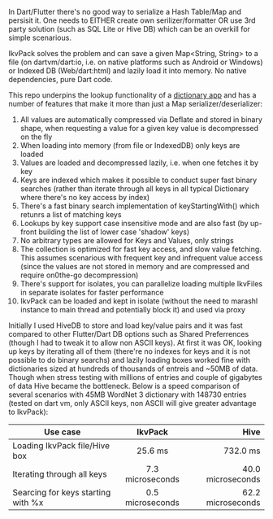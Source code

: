 In Dart/Flutter there's no good way to serialize a Hash Table/Map and persisit it. One needs to EITHER create own serilizer/formatter OR use 3rd party solution (such as SQL Lite or Hive DB) which can be an overkill for simple scenarious.

IkvPack solves the problem and can save a given Map<String, String> to a file (on dartvm/dart:io, i.e. on native platforms such as Android or Windows) or Indexed DB (Web/dart:html) and lazily load it into memory. No native dependencies, pure Dart code.

This repo underpins the lookup functionality of a [dictionary app](https://github.com/maxim-saplin/dikt) and  has a number of features that make it more than just a Map serializer/deserializer:
1. All values are automatically compressed via Deflate and stored in binary shape, when requesting a value for a given key value is decompressed on the fly
2. When loading into memory (from file or IndexedDB) only keys are loaded
3. Values are loaded and decompressed lazily, i.e. when one fetches it by key
4. Keys are indexed which makes it possible to conduct super fast binary searches (rather than iterate through all keys in all typical Dictionary where there's no key access by index)
5. There's a fast binary search implementation of keyStartingWith() which retunrs a list of matching keys
6. Lookups by key support case insensitive mode and are also fast (by up-front building the list of lower case 'shadow' keys) 
7. No arbitrary types are allowed for Keys and Values, only strings
8. The collection is optimized for fast key access, and slow value fetching. This assumes scenarious with frequent key and infrequent value access (since the values are not stored in memory and are compressed and require on0the-go decompression)
9. There's support for isolates, you can parallelize loading multiple IkvFiles in separate isolates for faster performance
10. IkvPack can be loaded and kept in isolate (without the need to marashl instance to main thread and potentially block it) and used via proxy

Initially I used HiveDB to store and load key/value pairs and it was fast compared to other Flutter/Dart DB options such as Shared Preferrences (though I had to tweak it to allow non ASCII keys). At first it was OK, looking up keys by iterating all of them (there're no indexes for keys and it is not possible to do binary searchs) and lazily loading boxes worked fine with dictionaries sized at hundreds of thousands of entreis and ~50MB of data. Though when stress testing with millions of entries and couple of gigabytes of data Hive became the bottleneck. Below is a speed comparison of several scenarios with 45MB WordNet 3 dictionary with 148730 entries (tested on dart vm, only ASCII keys, non ASCII will give greater advantage to IkvPack):

| Use case                          | IkvPack           | Hive              |
| --------------------------------- |:-----------------:| -----------------:|
| Loading IkvPack file/Hive box     | 25.6 ms           | 732.0 ms          |
| Iterating through all keys        | 7.3 microseconds  | 40.0 microseconds |
| Searcing for keys starting with %x| 0.5 microseconds  | 62.2 microseconds |

